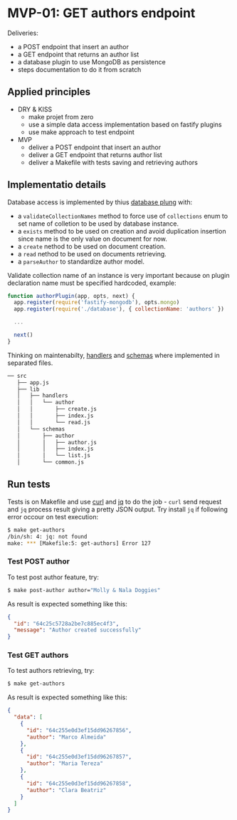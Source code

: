 # MVP-01: GET authors endpoint

Deliveries:

 * a POST endpoint that insert an author
 * a GET endpoint that returns an author list
 * a database plugin to use MongoDB as persistence
 * steps documentation to do it from scratch

## Applied principles

 * DRY & KISS
   * make projet from zero
   * use a simple data access implementation based on fastify plugins
   * use make approach to test endpoint
 * MVP
   * deliver a POST endpoint that insert an author
   * deliver a GET endpoint that returns author list
   * deliver a Makefile with tests saving and retrieving authors

## Implementatio details

Database access is implemented by thius [database plung](../../src/plugins/database.js) with:

 * a `validateCollectionNames` method to force use of `collections` enum to set name of colletion to be used by database instance.
 * a `exists` method to be used on creation and avoid duplication insertion since name is the only value on document for now.
 * a `create` nethod to be used on document creation.
 * a `read` nethod to be used on documents retrieving.
 * a `parseAuthor` to standardize author model.

Validate collection name of an instance is very important because on plugin declaration name must be specified hardcoded, example:

``` javascript
function authorPlugin(app, opts, next) {
  app.register(require('fastify-mongodb'), opts.mongo)
  app.register(require('./database'), { collectionName: 'authors' })

  ...

  next()
}
```

Thinking on maintenabilty, [handlers](../../src/lib/handlers/author/) and [schemas](../../src/lib/schemas/author/) where implemented in separated files.

``` bash
── src
   ├── app.js
   ├── lib
   │   ├── handlers
   │   │   └── author
   │   │       ├── create.js
   │   │       ├── index.js
   │   │       └── read.js
   │   └── schemas
   │       ├── author
   │       │   ├── author.js
   │       │   ├── index.js
   │       │   └── list.js
   │       └── common.js
```

## Run tests

Tests is on Makefile and use [curl](https://curl.se/) and [jq](https://jqlang.github.io/jq/) to do the job - `curl` send request and `jq` process result giving a pretty JSON output. Try install `jq` if following error occour on test execution:

``` bash
$ make get-authors
/bin/sh: 4: jq: not found
make: *** [Makefile:5: get-authors] Error 127
```

### Test POST author

To test post author feature, try:

``` bash
$ make post-author author="Molly & Nala Doggies"
```

As result is expected something like this:

``` json
{
  "id": "64c25c5728a2be7c885ec4f3",
  "message": "Author created successfully"
}
```

### Test GET authors

To test authors retrieving, try:

``` bash
$ make get-authors
```

As result is expected something like this:

``` json
{
  "data": [
    {
      "id": "64c255e0d3ef15dd96267856",
      "author": "Marco Almeida"
    },
    {
      "id": "64c255e0d3ef15dd96267857",
      "author": "Maria Tereza"
    },
    {
      "id": "64c255e0d3ef15dd96267858",
      "author": "Clara Beatriz"
    }
  ]
}
```
